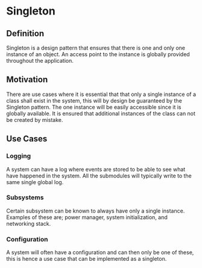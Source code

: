 # Singleton

## Definition

Singleton is a design pattern that ensures that there is one and only one instance of an object. An access point to the instance is globally provided throughout the application.

## Motivation

There are use cases where it is essential that that only a single instance of a class shall exist in the system, this will by design be guaranteed by the Singleton pattern. The one instance will be easily accessible since it is globally available. It is ensured that additional instances of the class can not be created by mistake.

## Use Cases

### Logging

A system can have a log where events are stored to be able to see what have happened in the system. All the submodules will typically write to the same single global log.

### Subsystems

Certain subsystem can be known to always have only a single instance. Examples of these are; power manager, system initialization, and networking stack.

### Configuration

A system will often have a configuration and can then only be one of these, this is hence a use case that can be implemented as a singleton.
